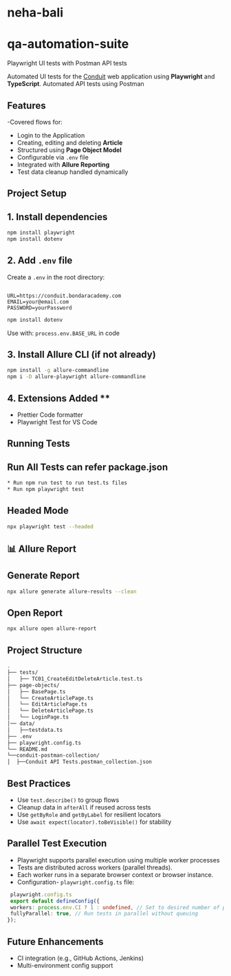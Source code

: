 # neha-bali

# qa-automation-suite
Playwright UI tests with Postman API tests

Automated UI tests for the [Conduit](https://conduit.bondaracademy.com) web application using **Playwright** and **TypeScript**.
Automated API tests using Postman 

## Features

-Covered flows for:

- Login to the Application
- Creating, editing and deleting **Article**
- Structured using **Page Object Model**
- Configurable via `.env` file
- Integrated with **Allure Reporting**
- Test data cleanup handled dynamically

## Project Setup

## 1. **Install dependencies**

```bash
npm install playwright
npm install dotenv
```

## 2. **Add `.env` file**

Create a `.env` in the root directory:

```env

URL=https://conduit.bondaracademy.com
EMAIL=your@email.com
PASSWORD=yourPassword

```

```bash
npm install dotenv
```

Use with: `process.env.BASE_URL` in code

## 3. **Install Allure CLI** (if not already)

```bash
npm install -g allure-commandline
npm i -D allure-playwright allure-commandline
```

## 4. Extensions Added \*\*

- Prettier Code formatter
- Playwright Test for VS Code

## Running Tests

## Run All Tests can refer package.json

```bash
* Run npm run test to run test.ts files
* Run npm playwright test
```

## Headed Mode

```bash
npx playwright test --headed
```

## 📊 Allure Report

## Generate Report

```bash
npx allure generate allure-results --clean
```

## Open Report

```bash
npx allure open allure-report
```

## Project Structure

```bash
.
├── tests/
│   ├── TC01_CreateEditDeleteArticle.test.ts
├── page-objects/
│   ├── BasePage.ts
│   └── CreateArticlePage.ts
│   └── EditArticlePage.ts
│   └── DeleteArticlePage.ts
│   └── LoginPage.ts
│── data/
│   ├──testdata.ts
├── .env
├── playwright.config.ts
└── README.md
└──conduit-postman-collection/
│  ├──Conduit API Tests.postman_collection.json

```

## Best Practices

- Use `test.describe()` to group flows
- Cleanup data in `afterAll` if reused across tests
- Use `getByRole` and `getByLabel` for resilient locators
- Use `await expect(locator).toBeVisible()` for stability

## Parallel Test Execution

- Playwright supports parallel execution using multiple worker processes
- Tests are distributed across workers (parallel threads).
- Each worker runs in a separate browser context or browser instance.
- Configuration- `playwright.config.ts` file:

```ts
 playwright.config.ts
 export default defineConfig({
 workers: process.env.CI ? 1 : undefined, // Set to desired number of parallel workers
 fullyParallel: true, // Run tests in parallel without queuing
});
```

## Future Enhancements

- CI integration (e.g., GitHub Actions, Jenkins)
- Multi-environment config support

